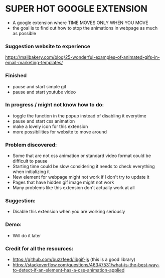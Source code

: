 # SUPER HOT GOOGLE EXTENSION

- A google extension where TIME MOVES ONLY WHEN YOU MOVE
- the goal is to find out how to stop the animations in webpage as much as possible

### Suggestion website to experience
https://mailbakery.com/blog/25-wonderful-examples-of-animated-gifs-in-email-marketing-templates/

### Finished
- pause and start simple gif
- pause and start youtube video

### In progress / might not know how to do:
- toggle the function in the popup instead of disabling it everytime
- pause and start css animation
- make a lovely icon for this extension
- more possibilities for website to move around

### Problem discovered:
- Some that are not css animation or standard video format could be difficult to pause
- Starting time could be slow considering it needs to check everything when initializing it
- New element for webpage might not work if I don't try to update it
- Pages that have hidden gif image might not work
- Many problems like this extension don't actually work at all

### Suggestion:
- Disable this extension when you are working seriously 

### Demo:
- Will do it later 

### Credit for all the resources:
- https://github.com/buzzfeed/libgif-js   (this is a good library)
- https://stackoverflow.com/questions/46347531/what-is-the-best-way-to-detect-if-an-element-has-a-css-animation-applied